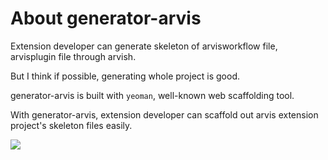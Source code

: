 # About generator-arvis

Extension developer can generate skeleton of arvisworkflow file, arvisplugin file through arvish.

But I think if possible, generating whole project is good.

generator-arvis is built with `yeoman`, well-known web scaffolding tool.

With generator-arvis, extension developer can scaffold out arvis extension project's skeleton files easily.

![](../imgs/9-1.png)